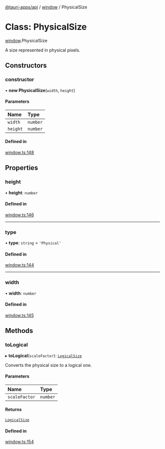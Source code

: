 [@tauri-apps/api](../README.md) / [window](../modules/window.md) / PhysicalSize

# Class: PhysicalSize

[window](../modules/window.md).PhysicalSize

A size represented in physical pixels.

## Constructors

### constructor

• **new PhysicalSize**(`width`, `height`)

#### Parameters

| Name | Type |
| :------ | :------ |
| `width` | `number` |
| `height` | `number` |

#### Defined in

[window.ts:148](https://github.com/tauri-apps/tauri/blob/feac1d1/tooling/api/src/window.ts#L148)

## Properties

### height

• **height**: `number`

#### Defined in

[window.ts:146](https://github.com/tauri-apps/tauri/blob/feac1d1/tooling/api/src/window.ts#L146)

___

### type

• **type**: `string` = `'Physical'`

#### Defined in

[window.ts:144](https://github.com/tauri-apps/tauri/blob/feac1d1/tooling/api/src/window.ts#L144)

___

### width

• **width**: `number`

#### Defined in

[window.ts:145](https://github.com/tauri-apps/tauri/blob/feac1d1/tooling/api/src/window.ts#L145)

## Methods

### toLogical

▸ **toLogical**(`scaleFactor`): [`LogicalSize`](window.LogicalSize.md)

Converts the physical size to a logical one.

#### Parameters

| Name | Type |
| :------ | :------ |
| `scaleFactor` | `number` |

#### Returns

[`LogicalSize`](window.LogicalSize.md)

#### Defined in

[window.ts:154](https://github.com/tauri-apps/tauri/blob/feac1d1/tooling/api/src/window.ts#L154)

